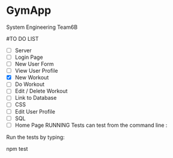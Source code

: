 # GymApp
 System Engineering Team6B

#TO DO LIST
- [ ] Server
- [ ] Login Page
- [ ] New User Form
- [ ] View User Profile
- [x] New Workout
- [ ] Do Workout
- [ ] Edit / Delete Workout
- [ ] Link to Database
- [ ] CSS
- [ ] Edit User Profile
- [ ] SQL  
- [ ] Home Page
RUNNING Tests
 can test  from the command line :

Run the tests by typing:

npm test